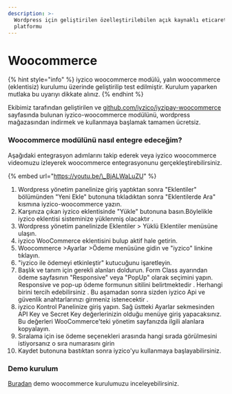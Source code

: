 ```yaml
---
description: >-
  Wordpress için geliştirilen özelleştirilebilen açık kaynaklı eticaret
  platformu
---
```


# Woocommerce

{% hint style="info" %}
iyzico woocommerce modülü, yalın woocommerce \(eklentisiz\) kurulumu üzerinde geliştirilip test edilmiştir. Kurulum yaparken mutlaka bu uyarıyı dikkate alınız.
{% endhint %}

Ekibimiz tarafından geliştirilen ve [github.com/iyzico/iyzipay-woocommerce](http://github.com/iyzico/iyzipay-woocommerce) sayfasında bulunan iyzico-woocommerce modülünü, wordpress mağazasından indirmek ve kullanmaya başlamak tamamen ücretsiz.

### **Woocommerce modülünü nasıl entegre edeceğim?**

Aşağıdaki entegrasyon adımlarını takip ederek veya iyzico woocommerce videomuzu izleyerek woocommerce entegrasyonunu gerçekleştirebilirsiniz.

{% embed url="https://youtu.be/\_BjALWaLuZU" %}

1. Wordpress yönetim panelinize giriş yaptıktan sonra "Eklentiler" bölümünden "Yeni Ekle" butonuna tıkladıktan sonra "Eklentilerde Ara" kısmına iyzico-woocommerce yazın.
2. Karşınıza çıkan iyzico eklentisinde "Yükle" butonuna basın.Böylelikle iyzico eklentisi sisteminize yüklenmiş olacaktır .
3. Wordpress yönetim panelinizde Eklentiler &gt; Yüklü Eklentiler menüsüne ulaşın.
4. iyzico WooCommerce eklentisini bulup aktif hale getirin.
5. Woocommerce &gt;Ayarlar &gt;Ödeme menüsüne gidin ve "iyzico" linkine tıklayın.
6. "iyzico ile ödemeyi etkinleştir" kutucuğunu işaretleyin.
7. Başlık ve tanım için gerekli alanları doldurun. Form Class ayarından ödeme sayfasının "Responsive" veya "PopUp" olarak seçimini yapın. Responsive ve pop-up ödeme formunun sitilini belirtmektedir . Herhangi birini tercih edebilirsiniz . Bu aşamadan sonra sizden iyzico Api ve güvenlik anahtarlarınızı girmeniz istenecektir .
8. iyzico Kontrol Panelinize giriş yapın. Sağ üstteki Ayarlar sekmesinden API Key ve Secret Key değerlerinizin olduğu menüye giriş yapacaksınız. Bu değerleri WooCommerce'teki yönetim sayfanızda ilgili alanlara kopyalayın.
9. Sıralama için ise ödeme seçenekleri arasında hangi sırada görülmesini istiyorsanız o sıra numarasını girin
10. Kaydet butonuna bastıktan sonra iyzico'yu kullanmaya başlayabilirsiniz.

### Demo kurulum

[Buradan](https://www.iyziodeme.com/test/woocommerce) demo woocommerce kurulumuzu inceleyebilirsiniz.

